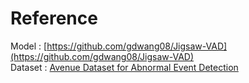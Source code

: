 # Reference
Model : [https://github.com/gdwang08/Jigsaw-VAD](https://github.com/gdwang08/Jigsaw-VAD)  
Dataset : [Avenue Dataset for Abnormal Event Detection](https://drive.google.com/file/d/1LGAkgoqu5AQJzkqpR8s8R97xbXK5S9Mq/view)

